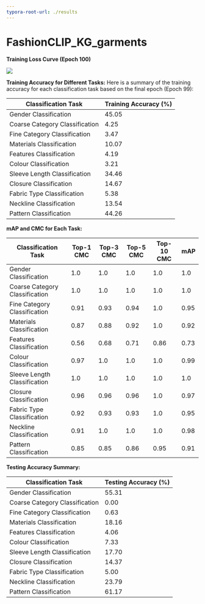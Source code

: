 ```yaml
---
typora-root-url: ./results
---
```


# FashionCLIP_KG_garments

**Training Loss Curve (Epoch 100)**

![](/loss_curve.png)

**Training Accuracy for Different Tasks:**
Here is a summary of the training accuracy for each classification task based on the final epoch (Epoch 99):

| **Classification Task**        | **Training Accuracy (%)** |
| ------------------------------ | ------------------------- |
| Gender Classification          | 45.05                     |
| Coarse Category Classification | 4.25                      |
| Fine Category Classification   | 3.47                      |
| Materials Classification       | 10.07                     |
| Features Classification        | 4.19                      |
| Colour Classification          | 3.21                      |
| Sleeve Length Classification   | 34.46                     |
| Closure Classification         | 14.67                     |
| Fabric Type Classification     | 5.38                      |
| Neckline Classification        | 13.54                     |
| Pattern Classification         | 44.26                     |

**mAP and CMC for Each Task:**

| **Classification Task**        | **Top-1 CMC** | **Top-3 CMC** | **Top-5 CMC** | **Top-10 CMC** | **mAP** |
| ------------------------------ | ------------- | ------------- | ------------- | -------------- | ------- |
| Gender Classification          | 1.0           | 1.0           | 1.0           | 1.0            | 1.0     |
| Coarse Category Classification | 1.0           | 1.0           | 1.0           | 1.0            | 1.0     |
| Fine Category Classification   | 0.91          | 0.93          | 0.94          | 1.0            | 0.95    |
| Materials Classification       | 0.87          | 0.88          | 0.92          | 1.0            | 0.92    |
| Features Classification        | 0.56          | 0.68          | 0.71          | 0.86           | 0.73    |
| Colour Classification          | 0.97          | 1.0           | 1.0           | 1.0            | 0.99    |
| Sleeve Length Classification   | 1.0           | 1.0           | 1.0           | 1.0            | 1.0     |
| Closure Classification         | 0.96          | 0.96          | 0.96          | 1.0            | 0.97    |
| Fabric Type Classification     | 0.92          | 0.93          | 0.93          | 1.0            | 0.95    |
| Neckline Classification        | 0.91          | 1.0           | 1.0           | 1.0            | 0.98    |
| Pattern Classification         | 0.85          | 0.85          | 0.86          | 0.95           | 0.91    |

**Testing Accuracy Summary:**

| **Classification Task**        | **Testing Accuracy (%)** |
| ------------------------------ | ------------------------ |
| Gender Classification          | 55.31                    |
| Coarse Category Classification | 0.00                     |
| Fine Category Classification   | 0.63                     |
| Materials Classification       | 18.16                    |
| Features Classification        | 4.06                     |
| Colour Classification          | 7.33                     |
| Sleeve Length Classification   | 17.70                    |
| Closure Classification         | 14.37                    |
| Fabric Type Classification     | 5.00                     |
| Neckline Classification        | 23.79                    |
| Pattern Classification         | 61.17                    |